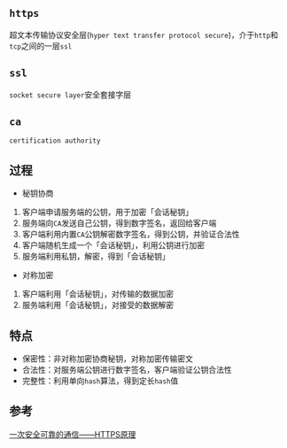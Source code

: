 ## `https`
超文本传输协议安全层(`hyper text transfer protocol secure`)，介于`http`和`tcp`之间的一层`ssl`

## `ssl`
`socket secure layer`安全套接字层

## `ca`
`certification authority`

## 过程
* 秘钥协商
1. 客户端申请服务端的公钥，用于加密「会话秘钥」
2. 服务端向`CA`发送自己公钥，得到数字签名，返回给客户端
3. 客户端利用内置`CA`公钥解密数字签名，得到公钥，并验证合法性
4. 客户端随机生成一个「会话秘钥」，利用公钥进行加密
5. 服务端利用私钥，解密，得到「会话秘钥」

* 对称加密
1. 客户端利用「会话秘钥」，对传输的数据加密
2. 服务端利用「会话秘钥」，对接受的数据解密

## 特点
* 保密性：非对称加密协商秘钥，对称加密传输密文
* 合法性：对服务端公钥进行数字签名，客户端验证公钥合法性
* 完整性：利用单向`hash`算法，得到定长`hash`值

## 参考
[一次安全可靠的通信——HTTPS原理](https://developers.weixin.qq.com/community/develop/article/doc/000046a5fdc7802a15f7508b556413)
